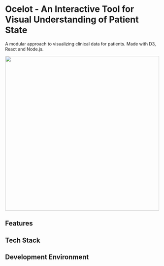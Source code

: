 # Ocelot - An Interactive Tool for Visual Understanding of Patient State

A modular approach to visualizing clinical data for patients. Made with D3, React and Node.js.

<img src="https://github.com/gabrielaldana87/Ocelot/blob/master/example.gif" width="500" />

## Features

## Tech Stack

## Development Environment